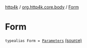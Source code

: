 [http4k](../index.md) / [org.http4k.core.body](index.md) / [Form](./-form.md)

# Form

`typealias Form = `[`Parameters`](../org.http4k.core/-parameters.md) [(source)](https://github.com/http4k/http4k/blob/master/http4k-core/src/main/kotlin/org/http4k/core/body/FormBody.kt#L5)